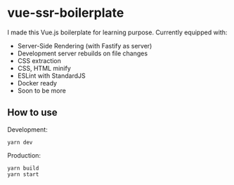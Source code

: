 # vue-ssr-boilerplate

I made this Vue.js boilerplate for learning purpose. Currently equipped with:

- Server-Side Rendering (with Fastify as server)
- Development server rebuilds on file changes
- CSS extraction
- CSS, HTML minify
- ESLint with StandardJS
- Docker ready
- Soon to be more

## How to use

Development:

```
yarn dev
```

Production:

```
yarn build
yarn start
```

